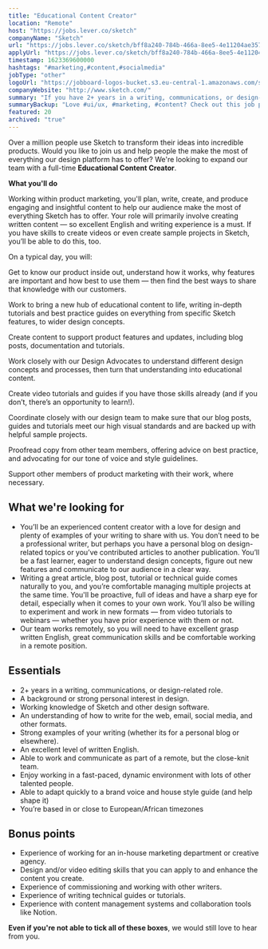 ```yaml
---
title: "Educational Content Creator"
location: "Remote"
host: "https://jobs.lever.co/sketch"
companyName: "Sketch"
url: "https://jobs.lever.co/sketch/bff8a240-784b-466a-8ee5-4e11204ae357"
applyUrl: "https://jobs.lever.co/sketch/bff8a240-784b-466a-8ee5-4e11204ae357/apply"
timestamp: 1623369600000
hashtags: "#marketing,#content,#socialmedia"
jobType: "other"
logoUrl: "https://jobboard-logos-bucket.s3.eu-central-1.amazonaws.com/sketch"
companyWebsite: "http://www.sketch.com/"
summary: "If you have 2+ years in a writing, communications, or design-related role, Sketch is looking for someone with your skillset."
summaryBackup: "Love #ui/ux, #marketing, #content? Check out this job post!"
featured: 20
archived: "true"
---
```


Over a million people use Sketch to transform their ideas into incredible products. Would you like to join us and help people the make the most of everything our design platform has to offer? We're looking to expand our team with a full-time **Educational Content Creator**.

**What you'll do**

Working within product marketing, you'll plan, write, create, and produce engaging and insightful content to help our audience make the most of everything Sketch has to offer. Your role will primarily involve creating written content — so excellent English and writing experience is a must. If you have skills to create videos or even create sample projects in Sketch, you’ll be able to do this, too.

On a typical day, you will:

Get to know our product inside out, understand how it works, why features are important and how best to use them — then find the best ways to share that knowledge with our customers.

Work to bring a new hub of educational content to life, writing in-depth tutorials and best practice guides on everything from specific Sketch features, to wider design concepts.

Create content to support product features and updates, including blog posts, documentation and tutorials.

Work closely with our Design Advocates to understand different design concepts and processes, then turn that understanding into educational content.

Create video tutorials and guides if you have those skills already (and if you don’t, there’s an opportunity to learn!).

Coordinate closely with our design team to make sure that our blog posts, guides and tutorials meet our high visual standards and are backed up with helpful sample projects.

Proofread copy from other team members, offering advice on best practice, and advocating for our tone of voice and style guidelines.

Support other members of product marketing with their work, where necessary.

## What we're looking for

*   You’ll be an experienced content creator with a love for design and plenty of examples of your writing to share with us. You don’t need to be a professional writer, but perhaps you have a personal blog on design-related topics or you’ve contributed articles to another publication. You’ll be a fast learner, eager to understand design concepts, figure out new features and communicate to our audience in a clear way.
*   Writing a great article, blog post, tutorial or technical guide comes naturally to you, and you’re comfortable managing multiple projects at the same time. You'll be proactive, full of ideas and have a sharp eye for detail, especially when it comes to your own work. You’ll also be willing to experiment and work in new formats — from video tutorials to webinars — whether you have prior experience with them or not.
*   Our team works remotely, so you will need to have excellent grasp written English, great communication skills and be comfortable working in a remote position.

## Essentials

*   2+ years in a writing, communications, or design-related role.
*   A background or strong personal interest in design.
*   Working knowledge of Sketch and other design software.
*   An understanding of how to write for the web, email, social media, and other formats.
*   Strong examples of your writing (whether its for a personal blog or elsewhere).
*   An excellent level of written English.
*   Able to work and communicate as part of a remote, but the close-knit team.
*   Enjoy working in a fast-paced, dynamic environment with lots of other talented people.
*   Able to adapt quickly to a brand voice and house style guide (and help shape it)
*   You’re based in or close to European/African timezones

## Bonus points

*   Experience of working for an in-house marketing department or creative agency.
*   Design and/or video editing skills that you can apply to and enhance the content you create.
*   Experience of commissioning and working with other writers.
*   Experience of writing technical guides or tutorials.
*   Experience with content management systems and collaboration tools like Notion.

**Even if you're not able to tick all of these boxes**, we would still love to hear from you.
